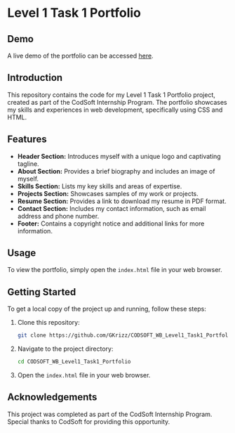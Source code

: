# Level 1 Task 1 Portfolio

## Demo

A live demo of the portfolio can be accessed [here](https://gkrizz.github.io/portfolio1/).

## Introduction

This repository contains the code for my Level 1 Task 1 Portfolio project, created as part of the CodSoft Internship Program. The portfolio showcases my skills and experiences in web development, specifically using CSS and HTML.

## Features

- **Header Section:** Introduces myself with a unique logo and captivating tagline.
- **About Section:** Provides a brief biography and includes an image of myself.
- **Skills Section:** Lists my key skills and areas of expertise.
- **Projects Section:** Showcases samples of my work or projects.
- **Resume Section:** Provides a link to download my resume in PDF format.
- **Contact Section:** Includes my contact information, such as email address and phone number.
- **Footer:** Contains a copyright notice and additional links for more information.

## Usage

To view the portfolio, simply open the `index.html` file in your web browser.

## Getting Started

To get a local copy of the project up and running, follow these steps:

1. Clone this repository:

    ```bash
    git clone https://github.com/GKrizz/CODSOFT_WB_Level1_Task1_Portfolio.git
    ```

2. Navigate to the project directory:

    ```bash
    cd CODSOFT_WB_Level1_Task1_Portfolio
    ```

3. Open the `index.html` file in your web browser.

## Acknowledgements

This project was completed as part of the CodSoft Internship Program. Special thanks to CodSoft for providing this opportunity.
